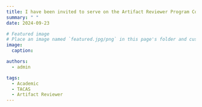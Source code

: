 ```yaml
---
title: I have been invited to serve on the Artifact Reviewer Program Committee for TACAS 2025. 
summary: " "
date: 2024-09-23

# Featured image
# Place an image named `featured.jpg/png` in this page's folder and customize its options here.
image:
  caption: 

authors:
  - admin

tags:
  - Academic
  - TACAS
  - Artifact Reviewer
---
```


